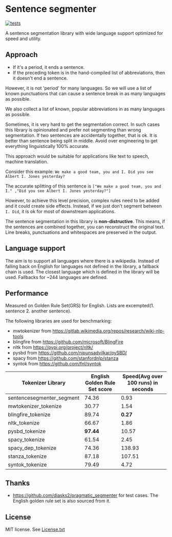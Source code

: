 # Sentence segmenter

[![tests](https://github.com/santhoshtr/sentencesegmenter/actions/workflows/tests.yaml/badge.svg)](https://github.com/santhoshtr/sentencesegmenter/actions/workflows/tests.yaml)

A sentence segmentation library with wide language support optimized for speed and utility.

## Approach

- If it's a period, it ends a sentence.
- If the preceding token is in the hand-compiled list of abbreviations, then it doesn't end a sentence.

However, it is not 'period' for many languages. So we will use a list of known punctuations that can cause a sentence break in as many languages as possible.

We also collect a list of known, popular abbreviations in as many languages as possible.

Sometimes, it is very hard to get the segmentation correct. In such cases this library is opinionated and prefer not segmenting than wrong segmentation.  If two sentences are accidentally together, that is ok. It is better than sentence being split in middle.
Avoid over engineering to get everything linguistically 100% accurate.

This approach would be suitable for applications like text to speech, machine translation.

Consider this example: `We make a good team, you and I. Did you see Albert I. Jones yesterday?`

The accurate splitting of this sentence is
`["We make a good team, you and I." ,"Did you see Albert I. Jones yesterday?"]`

However, to achieve this level precision, complex rules need to be added and it could create side effects. Instead, if we just don't segment between `I. Did`, it is ok for most of downstream applications.

The sentence segmentation in this library is **non-distructive**. This means, if the sentences are combined together, you can reconstruct the original text. Line breaks, punctuations and whitespaces are preserved in the output.

## Language support

The aim is to support all languages where there is a wikipedia. Instead of falling back on English for languages not defined in the library, a fallback chain is used. The closest language which is defined in the library will be used. Fallbacks for ~244 languages are defined.

## Performance

Measured on Golden Rule Set(GRS) for English. Lists are excempted(1. sentence 2. another sentence).

The following libraries are used for benchmarking:

* mwtokenizer from https://gitlab.wikimedia.org/repos/research/wiki-nlp-tools
* blingfire from https://github.com/microsoft/BlingFire
* nltk from https://pypi.org/project/nltk/
* pysbd from https://github.com/nipunsadvilkar/pySBD/
* spacy from https://github.com/stanfordnlp/stanza
* syntok from https://github.com/fnl/syntok


| Tokenizer Library               |  English Golden Rule Set score    | Speed(Avg over 100 runs) in seconds |
|--------------------------|------------|-----------|
| sentencesegmenter_segment |    74.36  |     0.93 |
| mwtokenizer_tokenize      |    30.77  |    1.54  |
| blingfire_tokenize        |    89.74  |    **0.27**  |
| nltk_tokenize             |    66.67  |    1.86  |
| pysbd_tokenize            |**97.44**  |    10.57 |
| spacy_tokenize            |    61.54  |     2.45 |
| spacy_dep_tokenize        |   74.36   |   138.93 |
| stanza_tokenize           |   87.18   |   107.51 |
| syntok_tokenize           |    79.49  |     4.72 |

## Thanks

* https://github.com/diasks2/pragmatic_segmenter for test cases. The English golden rule set is also sourced from it.

## License

MIT license. See [License.txt](./LICENSE.txt)
